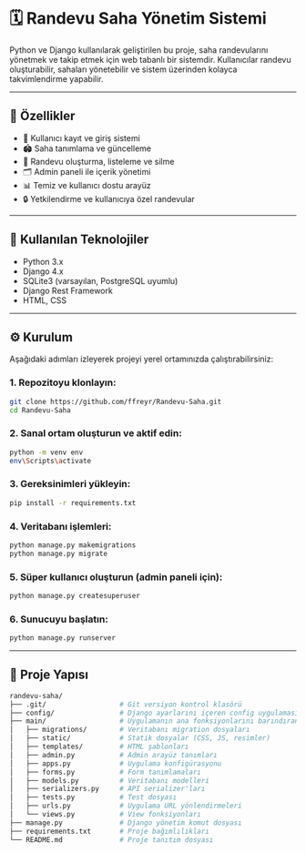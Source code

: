 # 🗓️ Randevu Saha Yönetim Sistemi

Python ve Django kullanılarak geliştirilen bu proje, saha randevularını yönetmek ve takip etmek için web tabanlı bir sistemdir. Kullanıcılar randevu oluşturabilir, sahaları yönetebilir ve sistem üzerinden kolayca takvimlendirme yapabilir.

---

## 🚀 Özellikler

- 👥 Kullanıcı kayıt ve giriş sistemi
- 🏟️ Saha tanımlama ve güncelleme
- 📅 Randevu oluşturma, listeleme ve silme
- 🗂️ Admin paneli ile içerik yönetimi
- 📊 Temiz ve kullanıcı dostu arayüz
- 🔒 Yetkilendirme ve kullanıcıya özel randevular

---

## 🧰 Kullanılan Teknolojiler

- Python 3.x  
- Django 4.x  
- SQLite3 (varsayılan, PostgreSQL uyumlu)  
- Django Rest Framework 
- HTML, CSS 

---

## ⚙️ Kurulum

Aşağıdaki adımları izleyerek projeyi yerel ortamınızda çalıştırabilirsiniz:

### 1. Repozitoyu klonlayın:
```bash
git clone https://github.com/ffreyr/Randevu-Saha.git
cd Randevu-Saha
```
### 2. Sanal ortam oluşturun ve aktif edin:
```bash
python -m venv env
env\Scripts\activate
```
### 3. Gereksinimleri yükleyin:
```bash
pip install -r requirements.txt
```
### 4. Veritabanı işlemleri:
```bash
python manage.py makemigrations
python manage.py migrate
```
### 5. Süper kullanıcı oluşturun (admin paneli için):
```bash
python manage.py createsuperuser
```
### 6. Sunucuyu başlatın:
```bash
python manage.py runserver 
```

---

## 📁 Proje Yapısı
```bash
randevu-saha/
├── .git/                  # Git versiyon kontrol klasörü
├── config/                # Django ayarlarını içeren config uygulaması
├── main/                  # Uygulamanın ana fonksiyonlarını barındıran klasör
│   ├── migrations/        # Veritabanı migration dosyaları
│   ├── static/            # Statik dosyalar (CSS, JS, resimler)
│   ├── templates/         # HTML şablonları
│   ├── admin.py           # Admin arayüz tanımları
│   ├── apps.py            # Uygulama konfigürasyonu
│   ├── forms.py           # Form tanımlamaları
│   ├── models.py          # Veritabanı modelleri
│   ├── serializers.py     # API serializer'ları
│   ├── tests.py           # Test dosyası
│   ├── urls.py            # Uygulama URL yönlendirmeleri
│   └── views.py           # View fonksiyonları
├── manage.py              # Django yönetim komut dosyası
├── requirements.txt       # Proje bağımlılıkları
└── README.md              # Proje tanıtım dosyası
```
